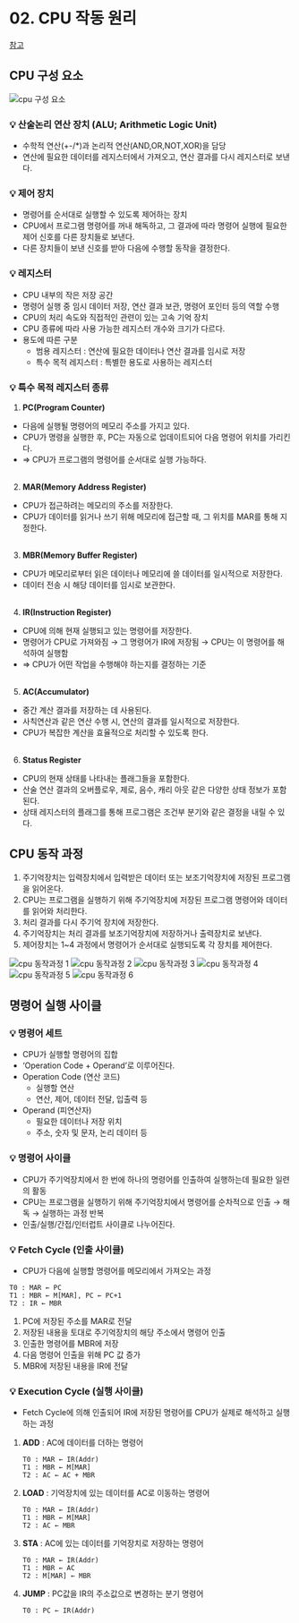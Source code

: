 # 02. CPU 작동 원리

[참고](https://choihjhj.tistory.com/entry/%EC%BB%B4%ED%93%A8%ED%84%B0%EA%B5%AC%EC%A1%B0-%ED%95%98%EB%93%9C%EC%9B%A8%EC%96%B4-%EC%86%8C%ED%94%84%ED%8A%B8%EC%9B%A8%EC%96%B4)

## CPU 구성 요소

![cpu 구성 요소](./img/cpu.png)

### 💡 산술논리 연산 장치 (ALU; Arithmetic Logic Unit)

- 수학적 연산(+-/\*)과 논리적 연산(AND,OR,NOT,XOR)을 담당
- 연산에 필요한 데이터를 레지스터에서 가져오고, 연산 결과를 다시 레지스터로 보낸다.

### 💡 제어 장치

- 명령어를 순서대로 실행할 수 있도록 제어하는 장치
- CPU에서 프로그램 명령어를 꺼내 해독하고, 그 결과에 따라 명령어 실행에 필요한 제어 신호를 다른 장치들로 보낸다.
- 다른 장치들이 보낸 신호를 받아 다음에 수행할 동작을 결정한다.

### 💡 레지스터

- CPU 내부의 작은 저장 공간
- 명령어 실행 중 임시 데이터 저장, 연산 결과 보관, 명령어 포인터 등의 역할 수행
- CPU의 처리 속도와 직접적인 관련이 있는 고속 기억 장치
- CPU 종류에 따라 사용 가능한 레지스터 개수와 크기가 다르다.
- 용도에 따른 구분
  - 범용 레지스터 : 연산에 필요한 데이터나 연산 결과를 임시로 저장
  - 특수 목적 레지스터 : 특별한 용도로 사용하는 레지스터

### 💡 특수 목적 레지스터 종류

1. **PC(Program Counter)**

- 다음에 실행될 명령어의 메모리 주소를 가지고 있다.
- CPU가 명령을 실행한 후, PC는 자동으로 업데이트되어 다음 명령어 위치를 가리킨다.
- ⇒ CPU가 프로그램의 명령어를 순서대로 실행 가능하다.
  <br><br>

2. **MAR(Memory Address Register)**

- CPU가 접근하려는 메모리의 주소를 저장한다.
- CPU가 데이터를 읽거나 쓰기 위해 메모리에 접근할 때, 그 위치를 MAR를 통해 지정한다.
  <br><br>

3. **MBR(Memory Buffer Register)**

- CPU가 메모리로부터 읽은 데이터나 메모리에 쓸 데이터를 일시적으로 저장한다.
- 데이터 전송 시 해당 데이터를 임시로 보관한다.
  <br><br>

4. **IR(Instruction Register)**

- CPU에 의해 현재 실행되고 있는 명령어를 저장한다.
- 명령어가 CPU로 가져와짐 → 그 명령어가 IR에 저장됨 → CPU는 이 명령어를 해석하여 실행함
- ⇒ CPU가 어떤 작업을 수행해야 하는지를 결정하는 기준
  <br><br>

5. **AC(Accumulator)**

- 중간 계산 결과를 저장하는 데 사용된다.
- 사칙연산과 같은 연산 수행 시, 연산의 결과를 일시적으로 저장한다.
- CPU가 복잡한 계산을 효율적으로 처리할 수 있도록 한다.
  <br><br>

6. **Status Register**

- CPU의 현재 상태를 나타내는 플래그들을 포함한다.
- 산술 연산 결과의 오버플로우, 제로, 음수, 캐리 아웃 같은 다양한 상태 정보가 포함된다.
- 상태 레지스터의 플래그를 통해 프로그램은 조건부 분기와 같은 결정을 내릴 수 있다.

## CPU 동작 과정

1. 주기억장치는 입력장치에서 입력받은 데이터 또는 보조기억장치에 저장된 프로그램을 읽어온다.
2. CPU는 프로그램을 실행하기 위해 주기억장치에 저장된 프로그램 명령어와 데이터를 읽어와 처리한다.
3. 처리 결과를 다시 주기억 장치에 저장한다.
4. 주기억장치는 처리 결과를 보조기억장치에 저장하거나 출력장치로 보낸다.
5. 제어장치는 1~4 과정에서 명령어가 순서대로 실행되도록 각 장치를 제어한다.

![cpu 동작과정 1](./img/cpu1.png)
![cpu 동작과정 2](./img/cpu2.png)
![cpu 동작과정 3](./img/cpu3.png)
![cpu 동작과정 4](./img/cpu4.png)
![cpu 동작과정 5](./img/cpu5.png)
![cpu 동작과정 6](./img/cpu6.png)

## 명령어 실행 사이클

### 💡 명령어 세트

- CPU가 실행할 명령어의 집합
- ‘Operation Code + Operand’로 이루어진다.
- Operation Code (연산 코드)
  - 실행할 연산
  - 연산, 제어, 데이터 전달, 입출력 등
- Operand (피연산자)
  - 필요한 데이터나 저장 위치
  - 주소, 숫자 및 문자, 논리 데이터 등

### 💡 명령어 사이클

- CPU가 주기억장치에서 한 번에 하나의 명령어를 인출하여 실행하는데 필요한 일련의 활동
- CPU는 프로그램을 실행하기 위해 주기억장치에서 명령어를 순차적으로 인출 → 해독 → 실행하는 과정 반복
- 인출/실행/간접/인터럽트 사이클로 나누어진다.

### 💡 Fetch Cycle (인출 사이클)

- CPU가 다음에 실행할 명령어를 메모리에서 가져오는 과정

```
T0 : MAR ← PC
T1 : MBR ← M[MAR], PC ← PC+1
T2 : IR ← MBR
```

1. PC에 저장된 주소를 MAR로 전달
2. 저장된 내용을 토대로 주기억장치의 해당 주소에서 명령어 인출
3. 인출한 명령어를 MBR에 저장
4. 다음 명령어 인출을 위해 PC 값 증가
5. MBR에 저장된 내용을 IR에 전달

### 💡 Execution Cycle (실행 사이클)

- Fetch Cycle에 의해 인출되어 IR에 저장된 명령어를 CPU가 실제로 해석하고 실행하는 과정

1. **ADD** : AC에 데이터를 더하는 명령어
   ```
   T0 : MAR ← IR(Addr)
   T1 : MBR ← M[MAR]
   T2 : AC ← AC + MBR
   ```
2. **LOAD** : 기억장치에 있는 데이터를 AC로 이동하는 명령어
   ```
   T0 : MAR ← IR(Addr)
   T1 : MBR ← M[MAR]
   T2 : AC ← MBR
   ```
3. **STA** : AC에 있는 데이터를 기억장치로 저장하는 명령어
   ```
   T0 : MAR ← IR(Addr)
   T1 : MBR ← AC
   T2 : M[MAR] ← MBR
   ```
4. **JUMP** : PC값을 IR의 주소값으로 변경하는 분기 명령어
   ```
   T0 : PC ← IR(Addr)
   ```
